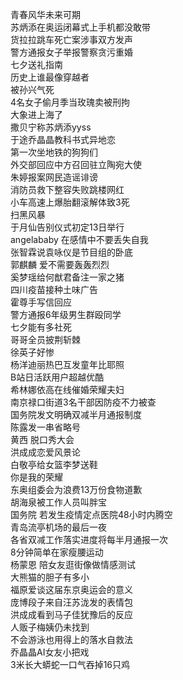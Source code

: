 青春风华未来可期  
苏炳添在奥运闭幕式上手机都没敢带  
货拉拉跳车死亡案涉事双方发声  
警方通报女子举报警察贪污重婚  
七夕送礼指南  
历史上谁最像穿越者  
被孙兴气死  
4名女子偷月季当玫瑰卖被刑拘  
大象进上海了  
撒贝宁称苏炳添yyss  
于途乔晶晶教科书式异地恋  
第一次坐地铁的狗狗们  
外交部回应中方召回驻立陶宛大使  
朱婷报案网民造谣诽谤  
消防员救下整容失败跳楼网红  
小车高速上爆胎翻滚解体致3死  
扫黑风暴  
于月仙告别仪式初定13日举行  
angelababy 在感情中不要丢失自我  
张智霖说袁咏仪是节目组的卧底  
郭麒麟 爱不需要轰轰烈烈  
奚梦瑶给何猷君备注一家之猪  
四川疫苗接种土味广告  
霍尊手写信回应  
警方通报6年级男生群殴同学  
七夕能有多社死  
哥哥全员披荆斩棘  
徐英子好惨  
杨洋迪丽热巴互发童年比耶照  
B站日活跃用户超越优酷  
希林娜依高在线催婚荣耀夫妇  
南京禄口街道3名干部因防疫不力被查  
国务院发文明确双减半月通报制度  
陈露发一串省略号  
黄西 脱口秀大会  
洪成成恋爱风景论  
白敬亭给女篮李梦送鞋  
你是我的荣耀  
东奥组委会为浪费13万份食物道歉  
胡海泉被工作人员叫胖宝  
国务院 若发生疫情定点医院48小时内腾空  
青岛流亭机场的最后一夜  
各省双减工作落实进度将每半月通报一次  
8分钟简单在家瘦腰运动  
杨蒙恩 陪女友逛街像做情感测试  
大熊猫的胆子有多小  
福原爱谈这届东京奥运会的意义  
庞博段子来自汪苏泷发的表情包  
洪成成看到马子佳犹豫后的反应  
人贩子梅姨仍未找到  
不会游泳也用得上的落水自救法  
乔晶晶AI女友小把戏  
3米长大蟒蛇一口气吞掉16只鸡  
